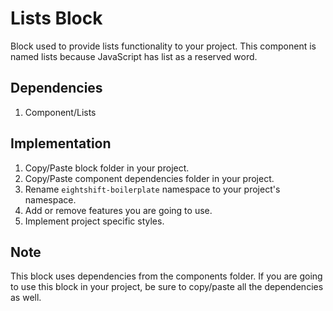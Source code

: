 # Lists Block

Block used to provide lists functionality to your project. This component is named lists because JavaScript has list as a reserved word.

## Dependencies

1. Component/Lists

## Implementation
1. Copy/Paste block folder in your project.
2. Copy/Paste component dependencies folder in your project.
3. Rename `eightshift-boilerplate` namespace to your project's namespace.
4. Add or remove features you are going to use.
5. Implement project specific styles.

## Note
This block uses dependencies from the components folder. If you are going to use this block in your project, be sure to copy/paste all the dependencies as well.
